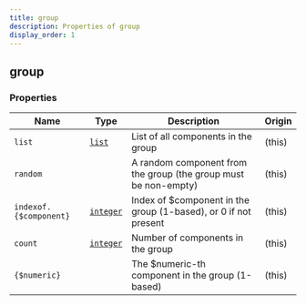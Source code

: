 ```yaml
---
title: group
description: Properties of group
display_order: 1
---
```


## group

### Properties

| Name | Type | Description | Origin |
|------|------|-------------|--------|
| `list` | [`list`](./list.md) | List of all components in the group | (this) |
| `random` |  | A random component from the group (the group must be non-empty) | (this) |
| `indexof.{$component}` | [`integer`](./integer.md) | Index of $component in the group (1-based), or 0 if not present | (this) |
| `count` | [`integer`](./integer.md) | Number of components in the group | (this) |
| `{$numeric}` |  | The $numeric-th component in the group (1-based) | (this) |

